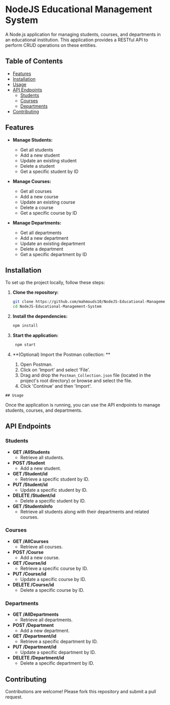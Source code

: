# NodeJS Educational Management System

A Node.js application for managing students, courses, and departments in an educational institution. This application provides a RESTful API to perform CRUD operations on these entities.

## Table of Contents

- [Features](#features)
- [Installation](#installation)
- [Usage](#usage)
- [API Endpoints](#api-endpoints)
  - [Students](#students)
  - [Courses](#courses)
  - [Departments](#departments)
- [Contributing](#contributing)

## Features

- **Manage Students:**
  - Get all students
  - Add a new student
  - Update an existing student
  - Delete a student
  - Get a specific student by ID

- **Manage Courses:**
  - Get all courses
  - Add a new course
  - Update an existing course
  - Delete a course
  - Get a specific course by ID

- **Manage Departments:**
  - Get all departments
  - Add a new department
  - Update an existing department
  - Delete a department
  - Get a specific department by ID

## Installation

To set up the project locally, follow these steps:

1. **Clone the repository:**
   ```bash
   git clone https://github.com/mahmouds10/NodeJS-Educational-Management-System.git
   cd NodeJS-Educational-Management-System
   
2. **Install the dependencies:**
   ```bash
   npm install
3. **Start the application:**
	 ```bash
	  npm start
	  ```
   
   
  4. **(Optional) Import the Postman collection: **
		1.   Open Postman.
		2.   Click on 'Import' and select 'File'.
		3.   Drag and drop the `Postman_Collection.json` file (located in the project's root directory) or browse and select the file. 
		4.   Click 'Continue' and then 'Import'.
	
	## Usage

Once the application is running, you can use the API endpoints to manage students, courses, and departments.


## API Endpoints

### Students
- **GET /AllStudents** 
	- Retrieve all students.
- **POST /Student** 
	-  Add a new student.
- **GET /Student/id** 
	-  Retrieve a specific student by ID.
- **PUT /Student/id** 
	-  Update a specific student by ID.
- **DELETE /Student/id** 
	- Delete a specific student by ID.
- **GET /StudentsInfo** 
	- Retrieve all students along with their departments and related courses.

### Courses

- **GET /AllCourses** 
	-  Retrieve all courses.
- **POST /Course** 
	-  Add a new course.
- **GET /Course/id** 
	-  Retrieve a specific course by ID.
- **PUT /Course/id** 
	-  Update a specific course by ID.
- **DELETE /Course/id** 
	-  Delete a specific course by ID.

### Departments

- **GET /AllDepartments** 
	- Retrieve all departments.
- **POST /Department** 
	-  Add a new department.
- **GET /Department/id** 
	-  Retrieve a specific department by ID.
- **PUT /Department/id** 	
	-  Update a specific department by ID.
- **DELETE /Department/id** 
	-  Delete a specific department by ID.

## Contributing
Contributions are welcome! Please fork this repository and submit a pull request.
